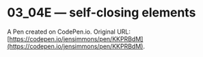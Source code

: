 # 03_04E — self-closing elements

A Pen created on CodePen.io. Original URL: [https://codepen.io/jensimmons/pen/KKPRBdM](https://codepen.io/jensimmons/pen/KKPRBdM).


